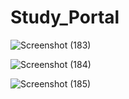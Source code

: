 # Study_Portal
![Screenshot (183)](https://user-images.githubusercontent.com/72036529/159009618-762d8a61-2962-404d-ab4c-1059c6b3071c.png)


![Screenshot (184)](https://user-images.githubusercontent.com/72036529/159009692-6112f651-e58f-441c-8ff3-ea0a5c444752.png)


![Screenshot (185)](https://user-images.githubusercontent.com/72036529/159009782-a9b84c45-a4fc-4ebb-aecb-2e9c47e96737.png)
